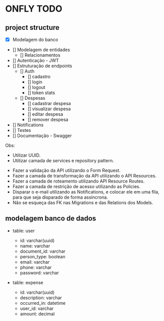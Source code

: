 # ONFLY TODO


<!-- <h2>docker</h2>

* [x] xdebug -->

<h2>project structure</h2>

* [x] Modelagem do banco
* [] Modelagem de entidades
    * [] Relacionamentos
* [] Autenticação - JWT
* [] Estruturação de endpoints
    * [] Auth
        * [] cadastro 
        * [] login 
        * [] logout
        * [] token stats
    * [] Despesas
        * [] cadastrar despesa
        * [] visualizar despesa
        * [] editar despesa
        * [] remover despesa
* [] Notifications
* [] Testes
* [] Documentação - Swagger

Obs:
+ Utilizar UUID.
+ Utilizar camada de services e repository pattern.

- Fazer a validação da API utilizando o Form Request.
- Fazer a camada de transformação da API utilizando o API Resources.
- Fazer a camada de roteamento utilizando API Resource Routes.
- Fazer a camada de restrição de acesso utilizando as Policies.
- Disparar o e-mail utilizando as Notifications, e colocar ele em uma fila, para que seja disparado de forma assíncrona.
- Não se esqueça das FK nas Migrations e das Relations dos Models.

<h2>modelagem banco de dados</h2>

- table: user
    * id: varchar(uuid)
    * name: varchar
    * document_id: varchar
    * person_type: boolean
    * email: varchar
    * phone: varchar
    * password: varchar

- table: expense
    * id: varchar(uuid)
    * description: varchar
    * occurred_in: datetime
    * user_id: varchar
    * amount: decimal




